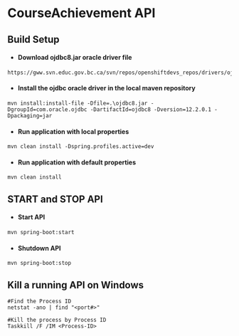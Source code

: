 # CourseAchievement API
## Build Setup

- #### Download ojdbc8.jar oracle driver file
```
https://gww.svn.educ.gov.bc.ca/svn/repos/openshiftdevs_repos/drivers/ojdbc8.jar
```

- #### Install the ojdbc oracle driver in the local maven repository
```
mvn install:install-file -Dfile=.\ojdbc8.jar -DgroupId=com.oracle.ojdbc -DartifactId=ojdbc8 -Dversion=12.2.0.1 -Dpackaging=jar
```

- #### Run application with local properties
```
mvn clean install -Dspring.profiles.active=dev
```

- #### Run application with default properties
```
mvn clean install
```

## START and STOP API

- #### Start API
```
mvn spring-boot:start
```

- ####  Shutdown API
```
mvn spring-boot:stop
```

## Kill a running API on Windows
```
#Find the Process ID
netstat -ano | find "<port#>"

#Kill the process by Process ID
Taskkill /F /IM <Process-ID>
```